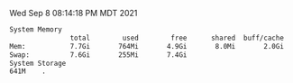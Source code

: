 Wed Sep  8 08:14:18 PM MDT 2021
```bash
System Memory
               total        used        free      shared  buff/cache   available
Mem:           7.7Gi       764Mi       4.9Gi       8.0Mi       2.0Gi       6.6Gi
Swap:          7.6Gi       255Mi       7.4Gi
System Storage
641M	.
```
